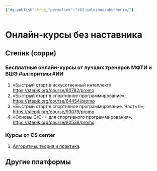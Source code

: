 ```yaml
---
{"dg-publish":true,"permalink":"/01-poleznoe/obuchenie/"}
---
```


# Онлайн-курсы без наставника

## Степик (сорри)

### Бесплатные онлайн-курсы от лучших тренеров МФТИ и ВШЭ #алгоритмы  #ИИ

1. «Быстрый старт в искусственный интеллект» https://stepik.org/course/80782/promo
2. «Быстрый старт в спортивное программирование»; https://stepik.org/course/64454/promo
3. «Быстрый старт в спортивное программирование. Часть II»; https://stepik.org/course/93079/promo
4. «Основы C/C++ для спортивного программирования». https://stepik.org/course/80538/promo

### Курсы от CS center
1. [Алгоритмы: теория и практика](https://stepik.org/course/%D0%90%D0%BB%D0%B3%D0%BE%D1%80%D0%B8%D1%82%D0%BC%D1%8B-%D1%82%D0%B5%D0%BE%D1%80%D0%B8%D1%8F-%D0%B8-%D0%BF%D1%80%D0%B0%D0%BA%D1%82%D0%B8%D0%BA%D0%B0-%D0%A1%D1%82%D1%80%D1%83%D0%BA%D1%82%D1%83%D1%80%D1%8B-%D0%B4%D0%B0%D0%BD%D0%BD%D1%8B%D1%85-1547/). 

## Другие платформы